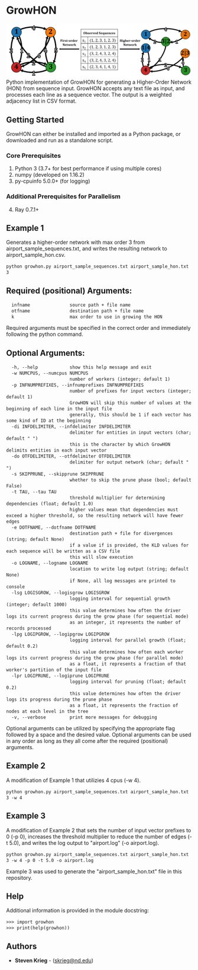 # GrowHON
![Toy example of growing a HON from sequence input](https://raw.githubusercontent.com/sjkrieg/growhon/master/toyhon.png)
Python implementation of GrowHON for generating a Higher-Order Network (HON) from sequence input. GrowHON accepts any text file as input, and processes each line as a sequence vector. The output is a weighted adjacency list in CSV format.

## Getting Started
GrowHON can either be installed and imported as a Python package, or downloaded and run as a standalone script.

### Core Prerequisites
1. Python 3 (3.7+ for best performance if using multiple cores)
2. numpy (developed on 1.16.2)
3. py-cpuinfo 5.0.0+ (for logging)

### Additional Prerequisites for Parallelism
4. Ray 0.7.1+

## Example 1
Generates a higher-order network with max order 3 from airport_sample_sequences.txt, and writes the resulting network to airport_sample_hon.csv.
```
python growhon.py airport_sample_sequences.txt airport_sample_hon.txt 3
```

## Required (positional) Arguments:
```
  infname               source path + file name
  otfname               destination path + file name
  k                     max order to use in growing the HON
```

Required arguments must be specified in the correct order and immediately following the python command.

## Optional Arguments:
```
  -h, --help            show this help message and exit
  -w NUMCPUS, --numcpus NUMCPUS
                        number of workers (integer; default 1)
  -p INFNUMPREFIXES, --infnumprefixes INFNUMPREFIXES
                        number of prefixes for input vectors (integer; default 1)
                        GrowHON will skip this number of values at the beginning of each line in the input file
                        generally, this should be 1 if each vector has some kind of ID at the beginning
  -di INFDELIMITER, --infdelimiter INFDELIMITER
                        delimiter for entities in input vectors (char; default " ")
                        this is the character by which GrowHON delimits entities in each input vector
  -do OTFDELIMITER, --otfdelimiter OTFDELIMITER
                        delimiter for output network (char; default " ")
  -s SKIPPRUNE, --skipprune SKIPPRUNE
                        whether to skip the prune phase (bool; default False)
  -t TAU, --tau TAU
                        threshold multiplier for determining dependencies (float; default 1.0)
                        higher values mean that dependencies must exceed a higher threshold, so the resulting network will have fewer edges
  -e DOTFNAME, --dotfname DOTFNAME
                        destination path + file for divergences (string; default None)
                        if a value if is provided, the KLD values for each sequence will be written as a CSV file
                        this will slow execution
  -o LOGNAME, --logname LOGNAME
                        location to write log output (string; default None)
                        if None, all log messages are printed to console
  -lsg LOGISGROW, --logisgrow LOGISGROW
                        logging interval for sequential growth (integer; default 1000)
                        this value determines how often the driver logs its current progress during the grow phase (for sequential mode)
                        as an integer, it represents the number of records processed
  -lpg LOGIPGROW, --logipgrow LOGIPGROW
                        logging interval for parallel growth (float; default 0.2)
                        this value determines how often each worker logs its current progress during the grow phase (for parallel mode)
                        as a float, it represents a fraction of that worker's partition of the input file
  -lpr LOGIPRUNE, --logiprune LOGIPRUNE
                        logging interval for pruning (float; default 0.2)
                        this value determines how often the driver logs its progress during the prune phase
                        as a float, it represents the fraction of nodes at each level in the tree
  -v, --verbose         print more messages for debugging
```

Optional arguments can be utilized by specifying the appropriate flag followed by a space and the desired value. Optional arguments can be used in any order as long as they all come after the required (positional) arguments.

## Example 2
A modification of Example 1 that utilizies 4 cpus (-w 4).
```
python growhon.py airport_sample_sequences.txt airport_sample_hon.txt 3 -w 4
```

## Example 3
A modification of Example 2 that sets the number of input vector prefixes to 0 (-p 0), increases the threshold multiplier to reduce the number of edges (-t 5.0), and writes the log output to "airport.log" (-o airport.log).
```
python growhon.py airport_sample_sequences.txt airport_sample_hon.txt 3 -w 4 -p 0 -t 5.0 -o airport.log
```

Example 3 was used to generate the "airport_sample_hon.txt" file in this repository.

## Help

Additional information is provided in the module docstring:
```
>>> import growhon
>>> print(help(growhon))
```

## Authors

* **Steven Krieg** - (skrieg@nd.edu)
